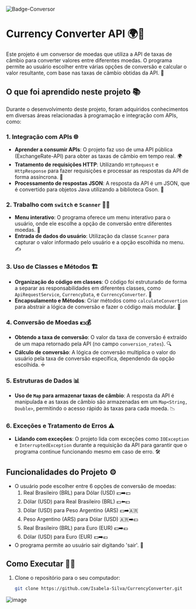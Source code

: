 
![Badge-Conversor](https://github.com/user-attachments/assets/1afe2ba5-8625-48b1-8682-011ffdc1b41a)

# Currency Converter API 🌍💱

Este projeto é um conversor de moedas que utiliza a API de taxas de câmbio para converter valores entre diferentes moedas. O programa permite ao usuário escolher entre várias opções de conversão e calcular o valor resultante, com base nas taxas de câmbio obtidas da API. 🚀

## O que foi aprendido neste projeto 📚

Durante o desenvolvimento deste projeto, foram adquiridos conhecimentos em diversas áreas relacionadas à programação e integração com APIs, como:

### 1. **Integração com APIs 🌐**
   - **Aprender a consumir APIs**: O projeto faz uso de uma API pública (ExchangeRate-API) para obter as taxas de câmbio em tempo real. 🌍
   - **Tratamento de requisições HTTP**: Utilizando `HttpRequest` e `HttpResponse` para fazer requisições e processar as respostas da API de forma assíncrona. 🔄
   - **Processamento de respostas JSON**: A resposta da API é um JSON, que é convertido para objetos Java utilizando a biblioteca Gson. 📑

### 2. **Trabalho com `switch` e `Scanner` 🔄📱**
   - **Menu interativo**: O programa oferece um menu interativo para o usuário, onde ele escolhe a opção de conversão entre diferentes moedas. 📝
   - **Entrada de dados do usuário**: Utilização da classe `Scanner` para capturar o valor informado pelo usuário e a opção escolhida no menu. ✍️

### 3. **Uso de Classes e Métodos 🏗️**
   - **Organização do código em classes**: O código foi estruturado de forma a separar as responsabilidades em diferentes classes, como `ApiRequestService`, `CurrencyData`, e `CurrencyConverter`. 🧩
   - **Encapsulamento e Métodos**: Criar métodos como `calculateConvertion` para abstrair a lógica de conversão e fazer o código mais modular. 🔧

### 4. **Conversão de Moedas 💵💰**
   - **Obtendo a taxa de conversão**: O valor da taxa de conversão é extraído de um mapa retornado pela API (no campo `conversion_rates`). 🔍
   - **Cálculo de conversão**: A lógica de conversão multiplica o valor do usuário pela taxa de conversão específica, dependendo da opção escolhida. ➗

### 5. **Estruturas de Dados 📊**
   - **Uso de `Map` para armazenar taxas de câmbio**: A resposta da API é manipulada e as taxas de câmbio são armazenadas em um `Map<String, Double>`, permitindo o acesso rápido às taxas para cada moeda. 📉

### 6. **Exceções e Tratamento de Erros ⚠️**
   - **Lidando com exceções**: O projeto lida com exceções como `IOException` e `InterruptedException` durante a requisição da API para garantir que o programa continue funcionando mesmo em caso de erro. 🛠️

## Funcionalidades do Projeto ⚙️

- O usuário pode escolher entre 6 opções de conversão de moedas:
    1. Real Brasileiro (BRL) para Dólar (USD) 💵➡️💵
    2. Dólar (USD) para Real Brasileiro (BRL) 💵⬅️💵
    3. Dólar (USD) para Peso Argentino (ARS) 💵➡️🇦🇷
    4. Peso Argentino (ARS) para Dólar (USD) 🇦🇷➡️💵
    5. Real Brasileiro (BRL) para Euro (EUR) 💵➡️💶
    6. Dólar (USD) para Euro (EUR) 💵➡️💶
- O programa permite ao usuário sair digitando 'sair'. 🚪

## Como Executar 🏃‍♂️

1. Clone o repositório para o seu computador:
   ```bash
   git clone https://github.com/Isabela-Silva/CurrencyConverter.git

![image](https://github.com/user-attachments/assets/ca96b635-d6bf-4f19-bc0b-7db762fcfcad)

